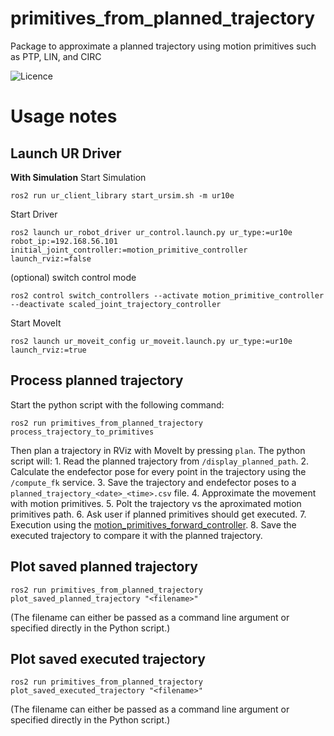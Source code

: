 primitives_from_planned_trajectory
==========================================

Package to approximate a planned trajectory using motion primitives such as PTP, LIN, and CIRC

![Licence](https://img.shields.io/badge/License-Apache-2.0-blue.svg)


# Usage notes
## Launch UR Driver
**With Simulation**
Start Simulation
```
ros2 run ur_client_library start_ursim.sh -m ur10e
```
Start Driver
```
ros2 launch ur_robot_driver ur_control.launch.py ur_type:=ur10e robot_ip:=192.168.56.101 initial_joint_controller:=motion_primitive_controller launch_rviz:=false
```
(optional) switch control mode
```
ros2 control switch_controllers --activate motion_primitive_controller --deactivate scaled_joint_trajectory_controller
```
Start MoveIt
```
ros2 launch ur_moveit_config ur_moveit.launch.py ur_type:=ur10e launch_rviz:=true
```

## Process planned trajectory
Start the python script with the following command:
```
ros2 run primitives_from_planned_trajectory process_trajectory_to_primitives
```
Then plan a trajectory in RViz with MoveIt by pressing `plan`. The python script will:
    1. Read the planned trajectory from `/display_planned_path`.
    2. Calculate the endefector pose for every point in the trajectory using the `/compute_fk` service.
    3. Save the trajectory and endefector poses to a `planned_trajectory_<date>_<time>.csv` file.
    4. Approximate the movement with motion primitives.
    5. Polt the trajectory vs the aproximated motion primitives path.
    6. Ask user if planned primitives should get executed.
    7. Execution using the [motion_primitives_forward_controller](https://github.com/b-robotized-forks/ros2_controllers/tree/motion_primitive_forward_controller/motion_primitives_forward_controller).
    8. Save the executed trajectory to compare it with the planned trajectory.

## Plot saved planned trajectory
```
ros2 run primitives_from_planned_trajectory plot_saved_planned_trajectory "<filename>"
```
(The filename can either be passed as a command line argument or specified directly in the Python script.)

## Plot saved executed trajectory
```
ros2 run primitives_from_planned_trajectory plot_saved_executed_trajectory "<filename>"
```
(The filename can either be passed as a command line argument or specified directly in the Python script.)
